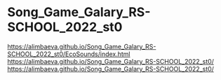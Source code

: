 # Song_Game_Galary_RS-SCHOOL_2022_st0
https://alimbaeva.github.io/Song_Game_Galary_RS-SCHOOL_2022_st0/EcoSounds/index.html
https://alimbaeva.github.io/Song_Game_Galary_RS-SCHOOL_2022_st0/
https://alimbaeva.github.io/Song_Game_Galary_RS-SCHOOL_2022_st0/
